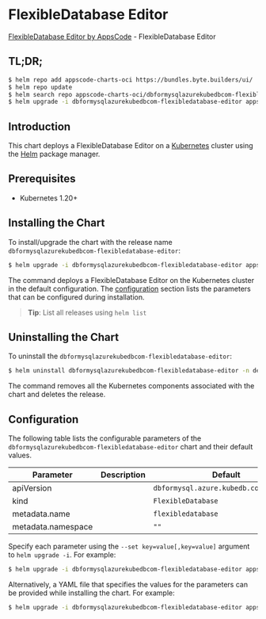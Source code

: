 # FlexibleDatabase Editor

[FlexibleDatabase Editor by AppsCode](https://byte.builders) - FlexibleDatabase Editor

## TL;DR;

```bash
$ helm repo add appscode-charts-oci https://bundles.byte.builders/ui/
$ helm repo update
$ helm search repo appscode-charts-oci/dbformysqlazurekubedbcom-flexibledatabase-editor --version=v0.4.21
$ helm upgrade -i dbformysqlazurekubedbcom-flexibledatabase-editor appscode-charts-oci/dbformysqlazurekubedbcom-flexibledatabase-editor -n default --create-namespace --version=v0.4.21
```

## Introduction

This chart deploys a FlexibleDatabase Editor on a [Kubernetes](http://kubernetes.io) cluster using the [Helm](https://helm.sh) package manager.

## Prerequisites

- Kubernetes 1.20+

## Installing the Chart

To install/upgrade the chart with the release name `dbformysqlazurekubedbcom-flexibledatabase-editor`:

```bash
$ helm upgrade -i dbformysqlazurekubedbcom-flexibledatabase-editor appscode-charts-oci/dbformysqlazurekubedbcom-flexibledatabase-editor -n default --create-namespace --version=v0.4.21
```

The command deploys a FlexibleDatabase Editor on the Kubernetes cluster in the default configuration. The [configuration](#configuration) section lists the parameters that can be configured during installation.

> **Tip**: List all releases using `helm list`

## Uninstalling the Chart

To uninstall the `dbformysqlazurekubedbcom-flexibledatabase-editor`:

```bash
$ helm uninstall dbformysqlazurekubedbcom-flexibledatabase-editor -n default
```

The command removes all the Kubernetes components associated with the chart and deletes the release.

## Configuration

The following table lists the configurable parameters of the `dbformysqlazurekubedbcom-flexibledatabase-editor` chart and their default values.

|     Parameter      | Description |                      Default                      |
|--------------------|-------------|---------------------------------------------------|
| apiVersion         |             | <code>dbformysql.azure.kubedb.com/v1alpha1</code> |
| kind               |             | <code>FlexibleDatabase</code>                     |
| metadata.name      |             | <code>flexibledatabase</code>                     |
| metadata.namespace |             | <code>""</code>                                   |


Specify each parameter using the `--set key=value[,key=value]` argument to `helm upgrade -i`. For example:

```bash
$ helm upgrade -i dbformysqlazurekubedbcom-flexibledatabase-editor appscode-charts-oci/dbformysqlazurekubedbcom-flexibledatabase-editor -n default --create-namespace --version=v0.4.21 --set apiVersion=dbformysql.azure.kubedb.com/v1alpha1
```

Alternatively, a YAML file that specifies the values for the parameters can be provided while
installing the chart. For example:

```bash
$ helm upgrade -i dbformysqlazurekubedbcom-flexibledatabase-editor appscode-charts-oci/dbformysqlazurekubedbcom-flexibledatabase-editor -n default --create-namespace --version=v0.4.21 --values values.yaml
```
